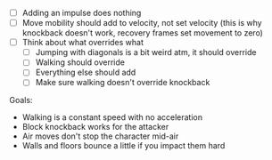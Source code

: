 - [ ] Adding an impulse does nothing 
- [ ] Move mobility should add to velocity, not set velocity (this is why knockback doesn't work, recovery frames set movement to zero)
- [ ] Think about what overrides what
	- [ ] Jumping with diagonals is a bit weird atm, it should override
	- [ ] Walking should override
	- [ ] Everything else should add
	- [ ] Make sure walking doesn't override knockback

Goals:
- Walking is a constant speed with no acceleration
- Block knockback works for the attacker
- Air moves don't stop the character mid-air
- Walls and floors bounce a little if you impact them hard